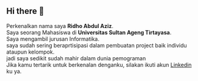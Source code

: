## Hi there 👋

Perkenalkan nama saya **Ridho Abdul Aziz**.<br>
Saya seorang Mahasiswa di **Universitas Sultan Ageng Tirtayasa**.<br>
Saya mengambil jurusan Informatika.<br>
saya sudah sering beraprtisipasi dalam pembuatan project baik individu ataupun kelompok.<br>
jadi saya sedikit sudah mahir dalam dunia pemograman  
Jika kamu tertarik untuk berkenalan denganku, silakan ikuti akun [Linkedin](https://www.linkedin.com/in/ridho-abdul-aziz-509b43303/) ku ya.
